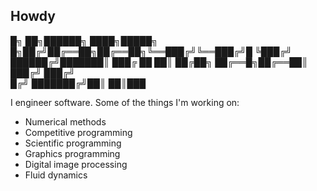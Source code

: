 ## Howdy
█╗  ██╗██████╗ ████╗█████╗
█╗██╔╝██╔══██╗██╔══██╗╚══███╔╝╚══███╔╝█
╚███╔╝ ██████╔╝███████║  ███╔   ██ ██║
██╔██╗ ██╔══█╗██╔══██║ ███╔╝   ███╔╝  
█╔╝ ███████╔╝██║  ██║███

I engineer software. Some of the things I'm working on:

- Numerical methods
- Competitive programming
- Scientific programming
- Graphics programming
- Digital image processing
- Fluid dynamics

<!--
**alexbazzi/alexbazzi** is a ✨ _special_ ✨ repository because its `README.md` (this file) appears on your GitHub profile.

Here are some ideas to get you started:

- 🔭 I’m currently working on ...
- 🌱 I’m currently learning ...
- 👯 I’m looking to collaborate on ...
- 🤔 I’m looking for help with ...
- 💬 Ask me about ...
- 📫 How to reach me: ...
- 😄 Pronouns: ...
- ⚡ Fun fact: ...
-->
